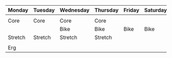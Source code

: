| Monday | Tuesday | Wednesday | Thursday | Friday | Saturday | Sunday |  
| ---- | ---- | ---- | ---- | ---- | ---- | ---- |  
|  |  |  |  |  |  |  |
| Core | Core | Core | Core |  |  |  |
|  |  |   Bike | Bike | Bike | Bike | |
| Stretch |  Stretch | Stretch | Stretch |  |  |  |
|  |  |  |  |  |  |  |
| Erg |  |  |  |  |  |  |